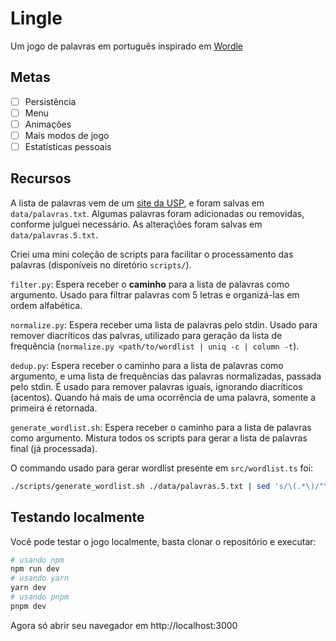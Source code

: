 # Lingle

Um jogo de palavras em português inspirado em [Wordle](https://www.nytimes.com/games/wordle/index.html)

## Metas

- [ ] Persistência
- [ ] Menu
- [ ] Animações
- [ ] Mais modos de jogo
- [ ] Estatísticas pessoais

## Recursos

A lista de palavras vem de um [site da USP](https://www.ime.usp.br/~pf/dicios/index.html), e foram salvas em `data/palavras.txt`.
Algumas palavras foram adicionadas ou removidas, conforme julguei necessário. As alteraç\ões foram salvas em `data/palavras.5.txt`.

Criei uma mini coleção de scripts para facilitar o processamento das palavras (disponíveis no diretório `scripts/`).

`filter.py`: Espera receber o **caminho** para a lista de palavras como argumento. Usado para filtrar palavras com 5 letras e organizá-las em ordem alfabética.

`normalize.py`: Espera receber uma lista de palavras pelo stdin. Usado para remover diacríticos das palvras, utilizado para geração da lista de frequência (`normalize.py <path/to/wordlist | uniq -c | column -t`).

`dedup.py`: Espera receber o caminho para a lista de palavras como argumento, e uma lista de frequências das palavras normalizadas, passada pelo stdin. É usado para remover palavras iguais, ignorando diacríticos (acentos). Quando há mais de uma ocorrência de uma palavra, somente a primeira é retornada.

`generate_wordlist.sh`: Espera receber o caminho para a lista de palavras como argumento. Mistura todos os scripts para gerar a lista de palavras final (já processada).

O commando usado para gerar wordlist presente em `src/wordlist.ts` foi:

```sh
./scripts/generate_wordlist.sh ./data/palavras.5.txt | sed 's/\(.*\)/"\1",/'
```

## Testando localmente

Você pode testar o jogo localmente, basta clonar o repositório e executar:

```sh
# usando npm
npm run dev
# usando yarn
yarn dev
# usando pnpm
pnpm dev
```

Agora só abrir seu navegador em http://localhost:3000
